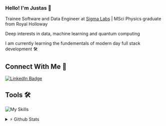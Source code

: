 ### Hello! I'm Justas 👋

Trainee Software and Data Engineer at [Sigma Labs](https://www.sigmalabs.co.uk/) | MSci Physics graduate from Royal Holloway

Deep interests in data, machine learning and quantum computing

I am currently learning the fundementals of modern day full stack development 🛠️

## Connect With Me 💬
[![LinkedIn Badge](https://img.shields.io/badge/LinkedIn-Profile-informational?style=flat&logo=linkedin&logoColor=white&color=blue)](https://www.linkedin.com/in/justasbauras/)

## Tools 🛠️
![My Skills](https://skillicons.dev/icons?i=py,js,cpp,postgres,html,css,bash,flask)

<details>
<summary> ⚡ Github Stats</summary>
<br>
<!-- 
<p>
  <a href="#"><img src="https://github-readme-streak-stats.herokuapp.com/?user=justas-b&count_private=true" width="400"></a>
</p>
  -->
 <p>
  <a href="#"><img src="https://github-readme-stats.vercel.app/api?username=justas-b&show_icons=true&count_private=true" width="400"></a>
</p>

</details>
